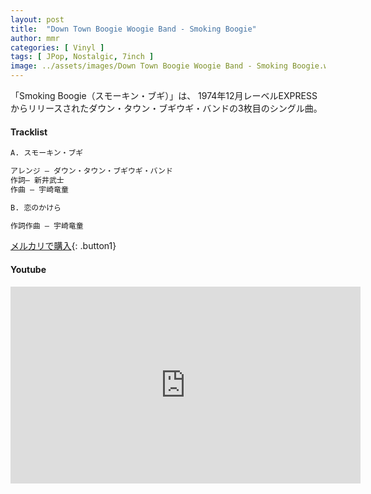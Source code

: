```yaml
---
layout: post
title:  "Down Town Boogie Woogie Band - Smoking Boogie"
author: mmr
categories: [ Vinyl ]
tags: [ JPop, Nostalgic, 7inch ]
image: ../assets/images/Down Town Boogie Woogie Band - Smoking Boogie.webp
---
```


「Smoking Boogie（スモーキン・ブギ）」は、
1974年12月レーベルEXPRESSからリリースされたダウン・タウン・ブギウギ・バンドの3枚目のシングル曲。

#### Tracklist
```md
A. スモーキン・ブギ

アレンジ – ダウン・タウン・ブギウギ・バンド
作詞– 新井武士
作曲 – 宇崎竜童

B. 恋のかけら

作詞作曲 – 宇崎竜童
```

[メルカリで購入](https://jp.mercari.com/item/m85943050380?afid=6142608987){: .button1}

#### Youtube
<iframe width="560" height="315" src="https://www.youtube.com/embed/Qyu2sNF-hSE?si=DQsV5R2D_uBdaiG5" title="YouTube video player" frameborder="0" allow="accelerometer; autoplay; clipboard-write; encrypted-media; gyroscope; picture-in-picture; web-share" referrerpolicy="strict-origin-when-cross-origin" allowfullscreen></iframe>
